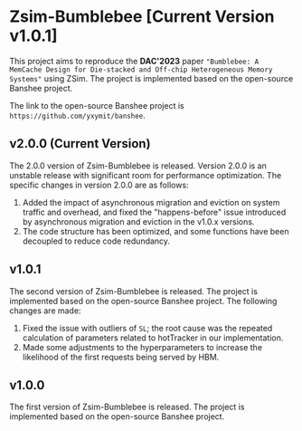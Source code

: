 # Zsim-Bumblebee [Current Version v1.0.1]

This project aims to reproduce the **DAC'2023** paper `"Bumblebee: A MemCache Design for Die-stacked and Off-chip Heterogeneous Memory Systems"` using ZSim. The project is implemented based on the open-source Banshee project. 

The link to the open-source Banshee project is `https://github.com/yxymit/banshee`.

## v2.0.0 (Current Version)
The 2.0.0 version of Zsim-Bumblebee is released. Version 2.0.0 is an unstable release with significant room for performance optimization. The specific changes in version 2.0.0 are as follows:
1. Added the impact of asynchronous migration and eviction on system traffic and overhead, and fixed the "happens-before" issue introduced by asynchronous migration and eviction in the v1.0.x versions.
2. The code structure has been optimized, and some functions have been decoupled to reduce code redundancy.

## v1.0.1 
The second version of Zsim-Bumblebee is released. The project is implemented based on the open-source Banshee project. The following changes are made:
1. Fixed the issue with outliers of `SL`; the root cause was the repeated calculation of parameters related to hotTracker in our implementation.
2. Made some adjustments to the hyperparameters to increase the likelihood of the first requests being served by HBM.

## v1.0.0
The first version of Zsim-Bumblebee is released. The project is implemented based on the open-source Banshee project.
